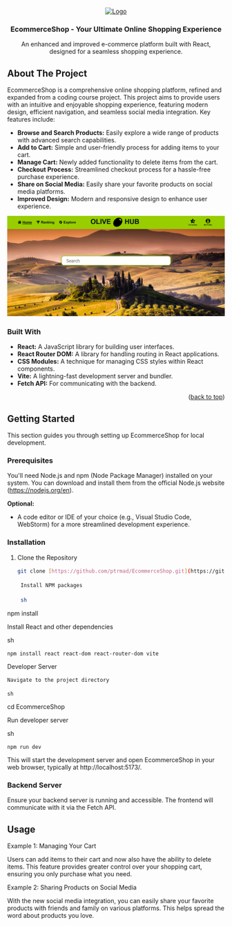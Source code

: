 <br />
<div align="center">
  <a href="https://github.com/ptrmad/EcommerceShop">
    <img src="images/shop-logo.svg" alt="Logo" width="80" height="80">
  </a>
</div>

<h3 align="center">EcommerceShop - Your Ultimate Online Shopping Experience</h3>

<p align="center">
  An enhanced and improved e-commerce platform built with React, designed for a seamless shopping experience.
</p>

## About The Project

EcommerceShop is a comprehensive online shopping platform, refined and expanded from a coding course project. This project aims to provide users with an intuitive and enjoyable shopping experience, featuring modern design, efficient navigation, and seamless social media integration. Key features include:

- **Browse and Search Products:** Easily explore a wide range of products with advanced search capabilities.
- **Add to Cart:** Simple and user-friendly process for adding items to your cart.
- **Manage Cart:** Newly added functionality to delete items from the cart.
- **Checkout Process:** Streamlined checkout process for a hassle-free purchase experience.
- **Share on Social Media:** Easily share your favorite products on social media platforms.
- **Improved Design:** Modern and responsive design to enhance user experience.

<div align="center">
  <img src="./images/screenshot.png" alt="EcommerceShop Screenshot" width="800px" height="auto" />
</div>

### Built With

- **React:** A JavaScript library for building user interfaces.
- **React Router DOM:** A library for handling routing in React applications.
- **CSS Modules:** A technique for managing CSS styles within React components.
- **Vite:** A lightning-fast development server and bundler.
- **Fetch API:** For communicating with the backend.

<p align="right">(<a href="#readme-top">back to top</a>)</p>

## Getting Started

This section guides you through setting up EcommerceShop for local development.

### Prerequisites

You'll need Node.js and npm (Node Package Manager) installed on your system. You can download and install them from the official Node.js website (https://nodejs.org/en).

**Optional:**

- A code editor or IDE of your choice (e.g., Visual Studio Code, WebStorm) for a more streamlined development experience.

### Installation

1. Clone the Repository

   ```bash
   git clone [https://github.com/ptrmad/EcommerceShop.git](https://github.com/ptrmad/EcommerceShop.git)

    Install NPM packages

    sh
   ```

npm install

Install React and other dependencies

sh

    npm install react react-dom react-router-dom vite

Developer Server

    Navigate to the project directory

    sh

cd EcommerceShop

Run developer server

sh

    npm run dev

This will start the development server and open EcommerceShop in your web browser, typically at http://localhost:5173/.

### Backend Server

Ensure your backend server is running and accessible. The frontend will communicate with it via the Fetch API.

## Usage

Example 1: Managing Your Cart

Users can add items to their cart and now also have the ability to delete items. This feature provides greater control over your shopping cart, ensuring you only purchase what you need.

Example 2: Sharing Products on Social Media

With the new social media integration, you can easily share your favorite products with friends and family on various platforms. This helps spread the word about products you love.
